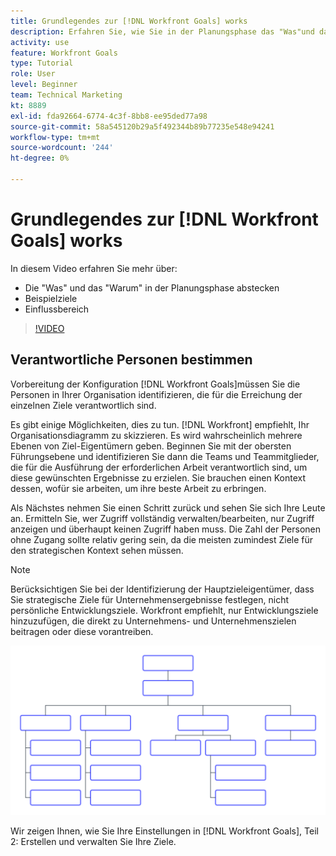 ```yaml
---
title: Grundlegendes zur [!DNL Workfront Goals] works
description: Erfahren Sie, wie Sie in der Planungsphase das "Was"und das "Warum"artikulieren, Beispielziele und Einflussbereich definieren.
activity: use
feature: Workfront Goals
type: Tutorial
role: User
level: Beginner
team: Technical Marketing
kt: 8889
exl-id: fda92664-6774-4c3f-8bb8-ee95ded77a98
source-git-commit: 58a545120b29a5f492344b89b77235e548e94241
workflow-type: tm+mt
source-wordcount: '244'
ht-degree: 0%

---
```


# Grundlegendes zur [!DNL Workfront Goals] works

In diesem Video erfahren Sie mehr über:

* Die &quot;Was&quot; und das &quot;Warum&quot; in der Planungsphase abstecken
* Beispielziele
* Einflussbereich

>[!VIDEO](https://video.tv.adobe.com/v/335183/?quality=12)

## Verantwortliche Personen bestimmen

Vorbereitung der Konfiguration [!DNL Workfront Goals]müssen Sie die Personen in Ihrer Organisation identifizieren, die für die Erreichung der einzelnen Ziele verantwortlich sind.

Es gibt einige Möglichkeiten, dies zu tun. [!DNL Workfront] empfiehlt, Ihr Organisationsdiagramm zu skizzieren. Es wird wahrscheinlich mehrere Ebenen von Ziel-Eigentümern geben. Beginnen Sie mit der obersten Führungsebene und identifizieren Sie dann die Teams und Teammitglieder, die für die Ausführung der erforderlichen Arbeit verantwortlich sind, um diese gewünschten Ergebnisse zu erzielen. Sie brauchen einen Kontext dessen, wofür sie arbeiten, um ihre beste Arbeit zu erbringen.

Als Nächstes nehmen Sie einen Schritt zurück und sehen Sie sich Ihre Leute an. Ermitteln Sie, wer Zugriff vollständig verwalten/bearbeiten, nur Zugriff anzeigen und überhaupt keinen Zugriff haben muss. Die Zahl der Personen ohne Zugang sollte relativ gering sein, da die meisten zumindest Ziele für den strategischen Kontext sehen müssen.

>[!NOTE]
>
>Berücksichtigen Sie bei der Identifizierung der Hauptzieleigentümer, dass Sie strategische Ziele für Unternehmensergebnisse festlegen, nicht persönliche Entwicklungsziele. Workfront empfiehlt, nur Entwicklungsziele hinzuzufügen, die direkt zu Unternehmens- und Unternehmenszielen beitragen oder diese vorantreiben.

![Leeres Organisationsdiagramm](assets/01-workfront-goals-blank-org-chart.png)

Wir zeigen Ihnen, wie Sie Ihre Einstellungen in [!DNL Workfront Goals], Teil 2: Erstellen und verwalten Sie Ihre Ziele.

<!--
URL for part 2 reference above
-->
